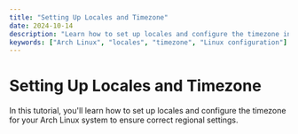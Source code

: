 ```yaml
---
title: "Setting Up Locales and Timezone"
date: 2024-10-14
description: "Learn how to set up locales and configure the timezone in Arch Linux."
keywords: ["Arch Linux", "locales", "timezone", "Linux configuration"]
---
```


# Setting Up Locales and Timezone

In this tutorial, you'll learn how to set up locales and configure the timezone for your Arch Linux system to ensure correct regional settings.
